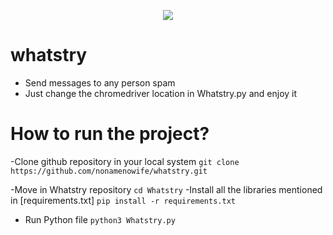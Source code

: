 <p align="center"><img src="https://www.zamanalwsl.net/CustomImage/get/700/500/6bcb091f30ac06d9b923e331.jpg"</img></p>




# whatstry
- Send messages to any person spam 
- Just change the chromedriver location in Whatstry.py and enjoy it
# How to run the project?
-Clone github repository in your local system `git clone https://github.com/nonamenowife/whatstry.git`

-Move in Whatstry repository  `cd Whatstry`
-Install all the libraries mentioned in [requirements.txt] `pip install -r requirements.txt`
- Run Python file  `python3 Whatstry.py`
